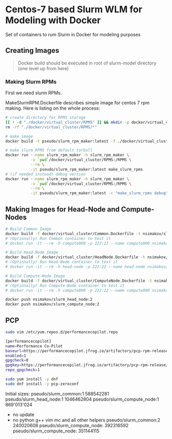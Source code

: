 # Centos-7 based Slurm WLM for Modeling with Docker

Set of containers to rum Slurm in Docker for modeling purposes

## Creating Images

> Docker build should be executed in root of slurm-model directory
> (one level up from here)


### Making Slurm RPMs

First we need slurm RPMs.

MakeSlurmRPM.Dockerfile describes simple image for centos 7 rpm making.
Here is listing on the whole process:

```bash
# create directory for RPMS storage
[[ ! -d "./docker/virtual_cluster/RPMS" ]] && mkdir -p docker/virtual_cluster/RPMS
rm -rf "./docker/virtual_cluster/RPMS/*"

# make image
docker build -t pseudo/slurm_rpm_maker:latest -f ./docker/virtual_cluster/MakeSlurmRPM.Dockerfile .

# make slurm RPMS from default tarball
docker run --name slurm_rpm_maker -h slurm_rpm_maker \
           -v `pwd`/docker/virtual_cluster/RPMS:/RPMS \
           --rm \
           -it pseudo/slurm_rpm_maker:latest make_slurm_rpms
# (if needed instead) debug version
docker run --name slurm_rpm_maker -h slurm_rpm_maker \
           -v `pwd`/docker/virtual_cluster/RPMS:/RPMS \
           --rm \
           -it pseudo/slurm_rpm_maker:latest -c "make_slurm_rpms debug"
```

## Making Images for Head-Node and Compute-Nodes

```bash
# Build Common Image
docker build -f docker/virtual_cluster/Common.Dockerfile -t nsimakov/slurm_common:2 .
# (Optionally) Run Common container to test it
# docker run -it --rm -h compute000 -p 222:22 --name compute000 nsimakov/slurm_common:latest

# Build Head-Node Image
docker build -f docker/virtual_cluster/HeadNode.Dockerfile -t nsimakov/slurm_head_node:2 .
# (Optionally) Run Head-Node container to test it
# docker run -it --rm -h head-node -p 222:22 --name head-node nsimakov/slurm_head_node:latest

# Build Compute-Node Image
docker build -f docker/virtual_cluster/ComputeNode.Dockerfile -t nsimakov/slurm_compute_node:2 .
# (Optionally) Run Compute-Node container to test it
# docker run -it --rm -h compute000 -p 222:22 --name compute000 nsimakov/slurm_compute_node:latest

docker push nsimakov/slurm_head_node:2
docker push nsimakov/slurm_compute_node:2

```

## PCP
```bash
sudo vim /etc/yum.repos.d/performancecopilot.repo

[performancecopilot]
name=Performance Co-Pilot
baseurl=https://performancecopilot.jfrog.io/artifactory/pcp-rpm-release/centos/$releasever/$basearch
enabled=1
gpgcheck=0
gpgkey=https://performancecopilot.jfrog.io/artifactory/pcp-rpm-release/centos/$releasever/$basearch/repodata/repomd.xml.key
repo_gpgcheck=1
```

```bash
sudo yum install -y dnf
sudo dnf install -y pcp-zeroconf

```


Initial sizes:
pseudo/slurm_common:1 588542281
pseudo/slurm_head_node:1 1046462804
pseudo/slurm_compute_node:1 869'013'024

* no update
* no python g++ vim mc and all other helpers
pseudo/slurm_common:2 240020608
pseudo/slurm_compute_node: 392316592
pseudo/slurm_compute_node:  351144115
